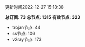 更新时间2022-12-27 15:18:38

**总订阅: 73**
**总节点: 1315**
**有效节点: 323**
- trojan节点: 44
- ss节点: 106
- v2ray节点: 173
